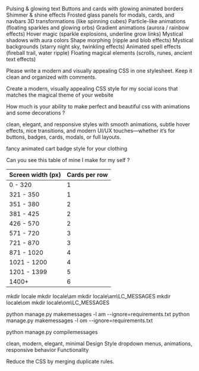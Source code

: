 Pulsing & glowing text
Buttons and cards with glowing animated borders
Shimmer & shine effects
Frosted glass panels for modals, cards, and navbars
3D transformations (like spinning cubes)
Particle-like animations (floating sparkles and glowing orbs)
Gradient animations (aurora / rainbow effects)
Hover magic (sparkle explosions, underline grow links)
Mystical shadows with aura colors
Shape morphing (ripple and blob effects)
Mystical backgrounds (starry night sky, twinkling effects)
Animated spell effects (fireball trail, water ripple)
Floating magical elements (scrolls, runes, ancient text effects)

Please write a modern and visually appealing CSS in one stylesheet. Keep it clean and organized with comments.


Create a modern, visually appealing CSS style for my social icons that matches the magical theme of your website




































































How much is your ability to make perfect and beautiful css with animations and some decorations ?

clean, elegant, and responsive styles with smooth animations, subtle hover effects, nice transitions, and modern UI/UX touches—whether it’s for buttons, badges, cards, modals, or full layouts.

 fancy animated cart badge style for your clothing 

Can you see this table of mine I make for my self ?

| Screen width (px) | Cards per row |
| ----------------- | ------------- |
| 0 - 320           | 1             | 
| 321 - 350         | 1             |
| 351 - 380         | 2             |
| 381 - 425         | 2             |
| 426 - 570         | 2             |
| 571 - 720         | 3             |
| 721 - 870         | 3             |
| 871 - 1020        | 4             |
| 1021 - 1200       | 4             |
| 1201 - 1399       | 5             |
| 1400+             | 6             |

mkdir locale
mkdir locale\am
mkdir locale\am\LC_MESSAGES
mkdir locale\om
mkdir locale\om\LC_MESSAGES

python manage.py makemessages -l am --ignore=requirements.txt
python manage.py makemessages -l om --ignore=requirements.txt

python manage.py compilemessages

clean, modern, elegant, minimal Design Style 
dropdown menus, animations, responsive behavior Functionality

Reduce the CSS by merging duplicate rules.